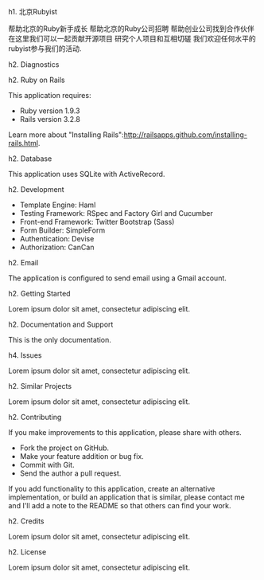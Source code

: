 h1. 北京Rubyist

帮助北京的Ruby新手成长
帮助北京的Ruby公司招聘
帮助创业公司找到合作伙伴
在这里我们可以一起贡献开源项目
研究个人项目和互相切磋
我们欢迎任何水平的rubyist参与我们的活动.

h2. Diagnostics



h2. Ruby on Rails

This application requires:

* Ruby version 1.9.3
* Rails version 3.2.8

Learn more about "Installing Rails":http://railsapps.github.com/installing-rails.html.

h2. Database

This application uses SQLite with ActiveRecord.

h2. Development

* Template Engine: Haml
* Testing Framework: RSpec and Factory Girl and Cucumber
* Front-end Framework: Twitter Bootstrap (Sass)
* Form Builder: SimpleForm
* Authentication: Devise
* Authorization: CanCan

h2. Email

The application is configured to send email using a Gmail account.

h2. Getting Started

Lorem ipsum dolor sit amet, consectetur adipiscing elit.

h2. Documentation and Support

This is the only documentation.

h4. Issues

Lorem ipsum dolor sit amet, consectetur adipiscing elit.

h2. Similar Projects

Lorem ipsum dolor sit amet, consectetur adipiscing elit.

h2. Contributing

If you make improvements to this application, please share with others.

* Fork the project on GitHub.
* Make your feature addition or bug fix.
* Commit with Git.
* Send the author a pull request.

If you add functionality to this application, create an alternative implementation, or build an application that is similar, please contact me and I'll add a note to the README so that others can find your work.

h2. Credits

Lorem ipsum dolor sit amet, consectetur adipiscing elit.

h2. License

Lorem ipsum dolor sit amet, consectetur adipiscing elit.